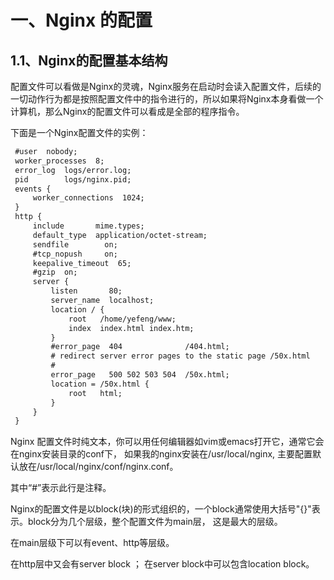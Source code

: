# 一、Nginx 的配置
## 1.1、Nginx的配置基本结构

配置文件可以看做是Nginx的灵魂，Nginx服务在启动时会读入配置文件，后续的一切动作行为都是按照配置文件中的指令进行的，所以如果将Nginx本身看做一个计算机，那么Nginx的配置文件可以看成是全部的程序指令。

下面是一个Nginx配置文件的实例：
```xml
 #user  nobody;
 worker_processes  8;
 error_log  logs/error.log;
 pid        logs/nginx.pid;
 events {
     worker_connections  1024;
 }
 http {
     include       mime.types;
     default_type  application/octet-stream;
     sendfile        on;
     #tcp_nopush     on;
     keepalive_timeout  65;
     #gzip  on;
     server {
         listen       80;
         server_name  localhost;
         location / {
             root   /home/yefeng/www;
             index  index.html index.htm;
         }
         #error_page  404              /404.html;
         # redirect server error pages to the static page /50x.html
         #
         error_page   500 502 503 504  /50x.html;
         location = /50x.html {
             root   html;
         }
     }
 }
```
Nginx 配置文件时纯文本，你可以用任何编辑器如vim或emacs打开它，通常它会在nginx安装目录的conf下， 如果我的nginx安装在/usr/local/nginx, 主要配置默认放在/usr/local/nginx/conf/nginx.conf。

其中“#”表示此行是注释。

Nginx的配置文件是以block(块)的形式组织的，一个block通常使用大括号"{}"表示。block分为几个层级，整个配置文件为main层， 这是最大的层级。

在main层级下可以有event、http等层级。

在http层中又会有server block ； 在server block中可以包含location block。

